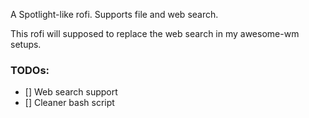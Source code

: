 A Spotlight-like rofi. Supports file and web search. 

This rofi will supposed to replace the web search in my awesome-wm setups.

### TODOs:
- [] Web search support
- [] Cleaner bash script